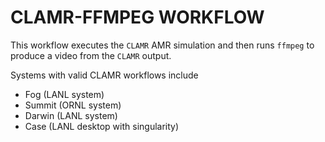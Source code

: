 # CLAMR-FFMPEG WORKFLOW

This workflow executes the `CLAMR` AMR simulation and then runs `ffmpeg` to produce a video from the `CLAMR` output.


Systems with valid CLAMR workflows include
* Fog (LANL system)
* Summit (ORNL system)
* Darwin (LANL system)
* Case (LANL desktop with singularity)
